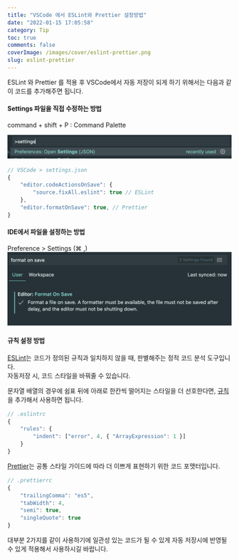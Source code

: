 ```yaml
---
title: "VSCode 에서 ESLint와 Prettier 설정방법"
date: "2022-01-15 17:05:58"
category: Tip
toc: true
comments: false
coverImage: /images/cover/eslint-prettier.png
slug: eslint-prettier
---
```


ESLint 와 Prettier 를 적용 후 VSCode에서 자동 저장이 되게 하기 위해서는 다음과 같이 코드를 추가해주면 됩니다.
<!-- more -->

#### Settings 파일을 직접 수정하는 방법
command + shift + P : Command Palette

![file open](/images/post/settings.png)

```js
// VSCode > settings.json
{
    "editor.codeActionsOnSave": {
        "source.fixAll.eslint": true // ESLint
    },
    "editor.formatOnSave": true, // Prettier
}
```
#### IDE에서 파일을 설정하는 방법
Preference > Settings (⌘ ,)
![auto-save](/images/post/auto-save.png)

#### 규칙 설정 방법
[ESLint](https://eslint.org/docs/user-guide/getting-started)는 코드가 정의된 규칙과 일치하지 않을 때, 판별해주는 정적 코드 분석 도구입니다. <br/> 자동저장 시, 코드 스타일을 바꿔줄 수 있습니다.

문자열 배열의 경우에 쉼표 뒤에 아래로 한칸씩 떨어지는 스타일을 더 선호한다면, [규칙](https://eslint.org/docs/rules/indent#:~:text=bar%2C%0Abaz%2C%0A%20%20%20%20%20%20qux%0A%5D%3B-,Examples,-of%20correct%20code)을 추가해서 사용하면 됩니다.

```js
// .eslintrc
{
    "rules": {
        "indent": ["error", 4, { "ArrayExpression": 1 }]
    }
}
```

[Prettier](https://prettier.io/docs/en/index.html)는 공통 스타일 가이드에 따라 더 이쁘게 표현하기 위한 코드 포맷터입니다.

```js
// .prettierrc
{
    "trailingComma": "es5",
    "tabWidth": 4,
    "semi": true,
    "singleQuote": true
}
```

대부분 2가지를 같이 사용하기에 일관성 있는 코드가 될 수 있게 자동 저장시에 반영될 수 있게 적용해서 사용하시길 바랍니다.
